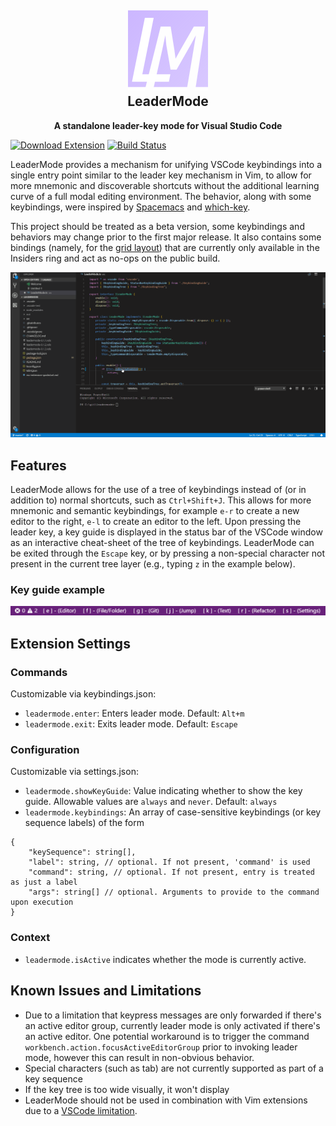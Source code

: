 <h2 align="center"><img src="https://raw.githubusercontent.com/michaelgriscom/LeaderMode/master/assets/logo_128.png" height="128"><br>LeaderMode</h2>
<p align="center"><strong>A standalone leader-key mode for Visual Studio Code</strong></p>

[![Download Extension](https://vsmarketplacebadge.apphb.com/version/michaelgriscom.leadermode.svg)](https://marketplace.visualstudio.com/items?itemName=michaelgriscom.leadermode)
[![Build Status](https://travis-ci.com/michaelgriscom/LeaderMode.svg?branch=master)](https://travis-ci.com/michaelgriscom/LeaderMode)


LeaderMode provides a mechanism for unifying VSCode keybindings into a single entry point
similar to the leader key mechanism in Vim, to allow for more mnemonic and discoverable
shortcuts without the additional learning curve of a full modal editing environment. The
behavior, along with some keybindings, were inspired by [Spacemacs](http://spacemacs.org)
and [which-key](https://github.com/justbur/emacs-which-key).

This project should be treated as a beta version, some keybindings and behaviors may change
prior to the first major release. It also contains some bindings (namely, for the
[grid layout](https://code.visualstudio.com/updates/v1_24#_editor-grid-layout)) that are currently only available in the Insiders ring and act as no-ops on the public build.

![Usage Animation](./assets/usage_animation.gif)

## Features
LeaderMode allows for the use of a tree of keybindings instead of (or in addition to) normal shortcuts, such as `Ctrl+Shift+J`.
This allows for more mnemonic and semantic keybindings, for example `e-r` to create a new editor to the right, `e-l`
to create an editor to the left. Upon pressing the leader key, a key guide is displayed in the status bar of the
VSCode window as an interactive cheat-sheet of the tree of keybindings. LeaderMode can be exited through the `Escape` key, or by pressing a non-special character not present in the current tree layer (e.g., typing `z` in the example below).

### Key guide example
![Key Guide](./assets/key_guide.png)

## Extension Settings

### Commands
Customizable via keybindings.json:
* `leadermode.enter`: Enters leader mode. Default: `Alt+m`
* `leadermode.exit`: Exits leader mode. Default: `Escape`

### Configuration
Customizable via settings.json:
* `leadermode.showKeyGuide`: Value indicating whether to show the key guide. Allowable values are `always` and `never`. Default: `always`
* `leadermode.keybindings`: An array of case-sensitive keybindings (or key sequence labels) of the form
```
{
    "keySequence": string[],
    "label": string, // optional. If not present, 'command' is used
    "command": string, // optional. If not present, entry is treated as just a label
    "args": string[] // optional. Arguments to provide to the command upon execution
}
```

### Context
* `leadermode.isActive` indicates whether the mode is currently active.

## Known Issues and Limitations

* Due to a limitation that keypress messages are only forwarded if there's an active editor group,
currently leader mode is only activated if there's an active editor. One potential workaround
is to trigger the command `workbench.action.focusActiveEditorGroup` prior to invoking leader mode, however this can result in non-obvious behavior.
* Special characters (such as tab) are not currently supported as part of a key sequence
* If the key tree is too wide visually, it won't display
* LeaderMode should not be used in combination with Vim extensions due to a [VSCode limitation](https://github.com/Microsoft/vscode/issues/13441).